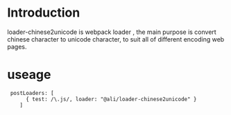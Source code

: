 # Introduction

loader-chinese2unicode is webpack loader , the main purpose is convert chinese character to unicode character, to suit all of different encoding web pages.


# useage

``` 
 postLoaders: [   
      { test: /\.js/, loader: "@ali/loader-chinese2unicode" }  
    ]  
```

